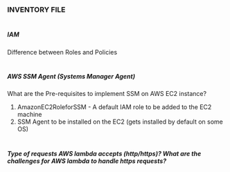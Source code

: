 # <h3> INVENTORY FILE
  
# <h5> IAM

Difference between Roles and Policies



# <h5> AWS SSM Agent (Systems Manager Agent)

What are the Pre-requisites to implement SSM on AWS EC2 instance?

1. AmazonEC2RoleforSSM - A default IAM role to be added to the EC2 machine
2. SSM Agent to be installed on the EC2 (gets installed by default on some OS)


# <h5> Type of requests AWS lambda accepts (http/https)? What are the challenges for AWS lambda to handle https requests?


